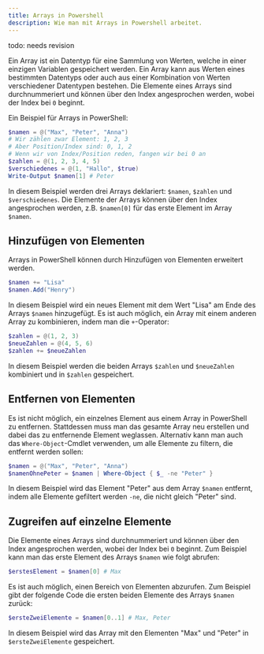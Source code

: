 ```yaml
---
title: Arrays in Powershell
description: Wie man mit Arrays in Powershell arbeitet.
---
```


todo: needs revision

Ein Array ist ein Datentyp für eine Sammlung von Werten, welche in einer einzigen Variablen gespeichert werden. Ein Array kann aus Werten eines bestimmten Datentyps oder auch aus einer Kombination von Werten verschiedener Datentypen bestehen. Die Elemente eines Arrays sind durchnummeriert und können über den Index angesprochen werden, wobei der Index bei `0` beginnt.

Ein Beispiel für Arrays in PowerShell:

```powershell
$namen = @("Max", "Peter", "Anna")
# Wir zählen zwar Element: 1, 2, 3
# Aber Position/Index sind: 0, 1, 2
# Wenn wir von Index/Position reden, fangen wir bei 0 an
$zahlen = @(1, 2, 3, 4, 5)
$verschiedenes = @(1, "Hallo", $true)
Write-Output $namen[1] # Peter
```

In diesem Beispiel werden drei Arrays deklariert: `$namen`, `$zahlen` und `$verschiedenes`. Die Elemente der Arrays können über den Index angesprochen werden, z.B. `$namen[0]` für das erste Element im Array `$namen`.

## Hinzufügen von Elementen

Arrays in PowerShell können durch Hinzufügen von Elementen erweitert werden.

```powershell
$namen += "Lisa"
$namen.Add("Henry")
```

In diesem Beispiel wird ein neues Element mit dem Wert "Lisa" am Ende des Arrays `$namen` hinzugefügt. Es ist auch möglich, ein Array mit einem anderen Array zu kombinieren, indem man die `+`-Operator:

```powershell
$zahlen = @(1, 2, 3)
$neueZahlen = @(4, 5, 6)
$zahlen += $neueZahlen
```

In diesem Beispiel werden die beiden Arrays `$zahlen` und `$neueZahlen` kombiniert und in `$zahlen` gespeichert.

## Entfernen von Elementen

Es ist nicht möglich, ein einzelnes Element aus einem Array in PowerShell zu entfernen. Stattdessen muss man das gesamte Array neu erstellen und dabei das zu entfernende Element weglassen. Alternativ kann man auch das `Where-Object`-Cmdlet verwenden, um alle Elemente zu filtern, die entfernt werden sollen:

```powershell
$namen = @("Max", "Peter", "Anna")
$namenOhnePeter = $namen | Where-Object { $_ -ne "Peter" }
```

In diesem Beispiel wird das Element "Peter" aus dem Array `$namen` entfernt, indem alle Elemente gefiltert werden `-ne`, die nicht gleich "Peter" sind.

## Zugreifen auf einzelne Elemente

Die Elemente eines Arrays sind durchnummeriert und können über den Index angesprochen werden, wobei der Index bei `0` beginnt. Zum Beispiel kann man das erste Element des Arrays `$namen` wie folgt abrufen:

```powershell
$erstesElement = $namen[0] # Max
```

Es ist auch möglich, einen Bereich von Elementen abzurufen. Zum Beispiel gibt der folgende Code die ersten beiden Elemente des Arrays `$namen` zurück:

```powershell
$ersteZweiElemente = $namen[0..1] # Max, Peter
```

In diesem Beispiel wird das Array mit den Elementen "Max" und "Peter" in `$ersteZweiElemente` gespeichert.